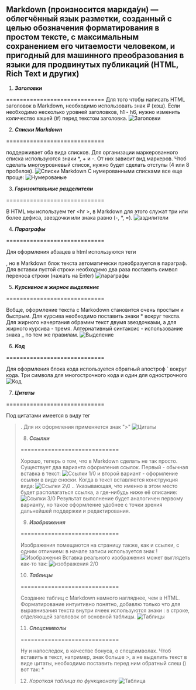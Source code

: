 
## Markdown (произносится маркда́ун) — облегчённый язык разметки, созданный с целью обозначения форматирования в простом тексте, с максимальным сохранением его читаемости человеком, и пригодный для машинного преобразования в языки для продвинутых публикаций (HTML, Rich Text и других)

1.  ***Заголовки***

=============================
Для того чтобы написать HTML заголовок в Markdown, необходимо использовать знак # (хэш). Если необходимо несколько уровней заголовков, h1 - h6, нужно изменить количество хэшей (#) перед текстом заголовка.
![Заголовки](1.png)

2.  ***Списки Markdown***

=============================

 поддерживает оба вида списков. Для организации маркерованного списка используются знаки *, + и -. От них зависит вид маркеров. Чтоб сделать многоуровневый список, нужно будет сделать отступы (4 или 8 пробелов).
 ![Списки Markdown](2.png)
 С нумерованными списками все еще проще:
 ![Нумерованые](3.png)

 3.  ***Горизонтальные разделители***

=============================

В HTML мы используем тег <hr \>, в Markdown для этого служат три или более дефиса, звездочки или знака равно (-, *, =).
![аздилители](4.png)

4. ***Параграфы***

=============================

Для оформления абзацев в html используются теги <p></p>, но в Markdown блок текста автоматически преобразуется в параграф. Для вставки пустой строки необходимо два раза поставить символ переноса строки (нажать на Enter)
![параграфы](5.png)

5. ***Курсивное и жирное выделение***

=============================

Вобще, оформление текста с Markodown становится очень простым и быстрым. Для курсива необходимо поставить знаки * вокруг текста. Для жирного начертания обрамим текст двумя звездочками, а для жирного курсива - тремя. Алтернативный синтаксис - использование знака _ по тем же правилам.
![Выделение](6.png)

6. ***Код***

=============================

Для оформления блока кода используется обратный апостроф ` вокруг кода. Три символа для многострочного кода и один для однострочного
![Код](7.png)

7. ***Цитаты***

=============================

Под цитатами имеется в виду тег <blockquote>. Для их оформления применяется знак ">"
![Цитаты](8.png)

8. ***Ссылки***

=============================

Хорошо, теперь о том, что в Markdown сделать не так просто.
Существует два варианта оформления ссылок. Первый - обычная вставка в текст:
![Ссылки 1/0](9.png)
и второй вариант - оформление ссылки в виде сноски. Когда в текст вставляется конструкция вида:
![Ссылки 2\0](10.png)
.. Указывающая, что именно в этом место будет располагаться ссылка, а где-нибудь ниже её описание:
![Ссылки 3/0](11.png)
Результат выполнение будет аналогичен первому варианту, но такое оформление удобнее с точки зрения дальнейшей поддержки и редактирования.

9. ***Изображения***

=============================

Изображения помещаются на страницу также, как и ссылки, с одним отличием: в начале записи используется знак !
![Изображения](12.png)
Вставка реального изображения может выглядеть как-то так:
![изображения 2/0](13.png)

10. ***Таблицы***

=============================

Создание таблиц с Markdown намного нагляднее, чем в HTML. Форматирование интуитивно понятно, добавлю только что для выравнивания текста внутри ячеек используются знаки : в строке, отделяющей заголовок от основной таблицы.
![Таблицы](14.png)

11. ***Спецсимволы***

=============================

Ну и напоследок, в качестве бонуса, о спецсимволах. Чтоб вставить в текст, например, знак больше >, а не выделить текст в виде цитаты, необходимо поставить перед ним обратный слеш (\) вот так: \*

12. _Короткая таблица по функционалу_
 ![Таблица](vi-markdown-ref.png)


